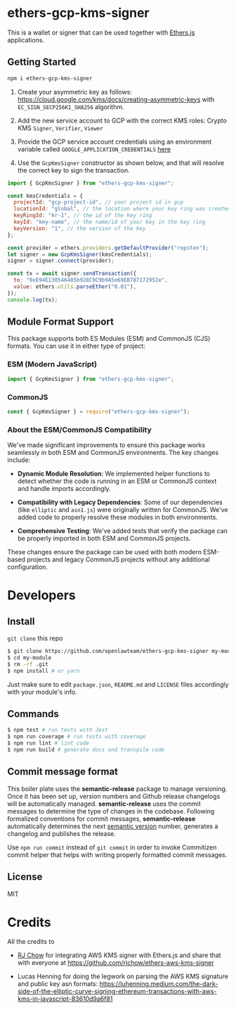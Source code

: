 # ethers-gcp-kms-signer

This is a wallet or signer that can be used together with [Ethers.js](https://github.com/ethers-io/ethers.js/) applications.

## Getting Started

```sh
npm i ethers-gcp-kms-signer
```

1. Create your asymmetric key as follows: https://cloud.google.com/kms/docs/creating-asymmetric-keys with `EC_SIGN_SECP256K1_SHA256` algorithm.

2. Add the new service account to GCP with the correct KMS roles: Crypto KMS `Signer`, `Verifier`, `Viewer`

3. Provide the GCP service account credentials using an environment variable called `GOOGLE_APPLICATION_CREDENTIALS` [here](https://cloud.google.com/kms/docs/accessing-the-api#non_google_production_environment)

4. Use the `GcpKmsSigner` constructor as shown below, and that will resolve the correct key to sign the transaction.

```js
import { GcpKmsSigner } from "ethers-gcp-kms-signer";

const kmsCredentials = {
  projectId: "gcp-project-id", // your project id in gcp
  locationId: "global", // the location where your key ring was created
  keyRingId: "kr-1", // the id of the key ring
  keyId: "key-name", // the name/id of your key in the key ring
  keyVersion: "1", // the version of the key
};

const provider = ethers.providers.getDefaultProvider("ropsten");
let signer = new GcpKmsSigner(kmsCredentials);
signer = signer.connect(provider);

const tx = await signer.sendTransaction({
  to: "0xE94E130546485b928C9C9b9A5e69EB787172952e",
  value: ethers.utils.parseEther("0.01"),
});
console.log(tx);
```

## Module Format Support

This package supports both ES Modules (ESM) and CommonJS (CJS) formats. You can use it in either type of project:

### ESM (Modern JavaScript)

```js
import { GcpKmsSigner } from "ethers-gcp-kms-signer";
```

### CommonJS

```js
const { GcpKmsSigner } = require("ethers-gcp-kms-signer");
```

### About the ESM/CommonJS Compatibility

We've made significant improvements to ensure this package works seamlessly in both ESM and CommonJS environments. The key changes include:

- **Dynamic Module Resolution**: We implemented helper functions to detect whether the code is running in an ESM or CommonJS context and handle imports accordingly.
- **Compatibility with Legacy Dependencies**: Some of our dependencies (like `elliptic` and `asn1.js`) were originally written for CommonJS. We've added code to properly resolve these modules in both environments.

- **Comprehensive Testing**: We've added tests that verify the package can be properly imported in both ESM and CommonJS projects.

These changes ensure the package can be used with both modern ESM-based projects and legacy CommonJS projects without any additional configuration.

# Developers

## Install

`git clone` this repo

```sh
$ git clone https://github.com/openlawteam/ethers-gcp-kms-signer my-module
$ cd my-module
$ rm -rf .git
$ npm install # or yarn
```

Just make sure to edit `package.json`, `README.md` and `LICENSE` files accordingly with your module's info.

## Commands

```sh
$ npm test # run tests with Jest
$ npm run coverage # run tests with coverage
$ npm run lint # lint code
$ npm run build # generate docs and transpile code
```

## Commit message format

This boiler plate uses the **semantic-release** package to manage versioning. Once it has been set up, version numbers and Github release changelogs will be automatically managed. **semantic-release** uses the commit messages to determine the type of changes in the codebase. Following formalized conventions for commit messages, **semantic-release** automatically determines the next [semantic version](https://semver.org) number, generates a changelog and publishes the release.

Use `npm run commit` instead of `git commit` in order to invoke Commitizen commit helper that helps with writing properly formatted commit messages.

## License

MIT

# Credits

All the credits to

- [RJ Chow](https://github.com/rjchow) for integrating AWS KMS signer with Ethers.js and share that with everyone at https://github.com/rjchow/ethers-aws-kms-signer

- Lucas Henning for doing the legwork on parsing the AWS KMS signature and public key asn formats: https://luhenning.medium.com/the-dark-side-of-the-elliptic-curve-signing-ethereum-transactions-with-aws-kms-in-javascript-83610d9a6f81
